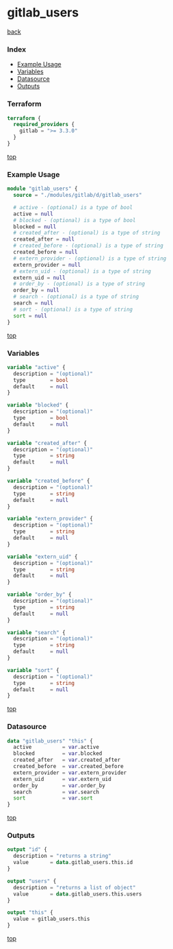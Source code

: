 # gitlab_users

[back](../gitlab.md)

### Index

- [Example Usage](#example-usage)
- [Variables](#variables)
- [Datasource](#datasource)
- [Outputs](#outputs)

### Terraform

```terraform
terraform {
  required_providers {
    gitlab = ">= 3.3.0"
  }
}
```

[top](#index)

### Example Usage

```terraform
module "gitlab_users" {
  source = "./modules/gitlab/d/gitlab_users"

  # active - (optional) is a type of bool
  active = null
  # blocked - (optional) is a type of bool
  blocked = null
  # created_after - (optional) is a type of string
  created_after = null
  # created_before - (optional) is a type of string
  created_before = null
  # extern_provider - (optional) is a type of string
  extern_provider = null
  # extern_uid - (optional) is a type of string
  extern_uid = null
  # order_by - (optional) is a type of string
  order_by = null
  # search - (optional) is a type of string
  search = null
  # sort - (optional) is a type of string
  sort = null
}
```

[top](#index)

### Variables

```terraform
variable "active" {
  description = "(optional)"
  type        = bool
  default     = null
}

variable "blocked" {
  description = "(optional)"
  type        = bool
  default     = null
}

variable "created_after" {
  description = "(optional)"
  type        = string
  default     = null
}

variable "created_before" {
  description = "(optional)"
  type        = string
  default     = null
}

variable "extern_provider" {
  description = "(optional)"
  type        = string
  default     = null
}

variable "extern_uid" {
  description = "(optional)"
  type        = string
  default     = null
}

variable "order_by" {
  description = "(optional)"
  type        = string
  default     = null
}

variable "search" {
  description = "(optional)"
  type        = string
  default     = null
}

variable "sort" {
  description = "(optional)"
  type        = string
  default     = null
}
```

[top](#index)

### Datasource

```terraform
data "gitlab_users" "this" {
  active          = var.active
  blocked         = var.blocked
  created_after   = var.created_after
  created_before  = var.created_before
  extern_provider = var.extern_provider
  extern_uid      = var.extern_uid
  order_by        = var.order_by
  search          = var.search
  sort            = var.sort
}
```

[top](#index)

### Outputs

```terraform
output "id" {
  description = "returns a string"
  value       = data.gitlab_users.this.id
}

output "users" {
  description = "returns a list of object"
  value       = data.gitlab_users.this.users
}

output "this" {
  value = gitlab_users.this
}
```

[top](#index)